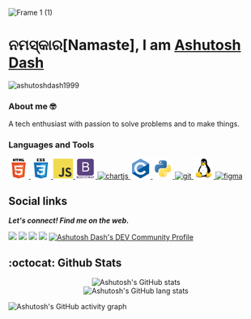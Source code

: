 ![Frame 1 (1)](https://user-images.githubusercontent.com/46455250/141340971-e591a60f-a64e-42bd-80fa-0796059415da.png)

# <h1> ନମସ୍କାର[Namaste], I am <a href="https://ashutoshdash.netlify.app/" target="_blank">Ashutosh Dash</a></h1>
<p align="left"> <img src="https://komarev.com/ghpvc/?username=ashutoshdash1999&label=Profile%20views&color=0e75b6&style=flat" alt="ashutoshdash1999" /> </p>

### About me 🤓

A tech enthusiast with passion to solve problems and to make things.

### Languages and Tools
<p align="left">
  <a href="https://www.w3.org/html/" target="_blank"> <img src="https://raw.githubusercontent.com/devicons/devicon/master/icons/html5/html5-original-wordmark.svg" alt="html5" width="40" height="40"/> </a>
  <a href="https://www.w3schools.com/css/" target="_blank"> <img src="https://raw.githubusercontent.com/devicons/devicon/master/icons/css3/css3-original-wordmark.svg" alt="css3" width="40" height="40"/> </a>
  <a href="https://developer.mozilla.org/en-US/docs/Web/JavaScript" target="_blank"> <img src="https://raw.githubusercontent.com/devicons/devicon/master/icons/javascript/javascript-original.svg" alt="javascript" width="40" height="40"/> </a>
  <a href="https://getbootstrap.com" target="_blank"> <img src="https://raw.githubusercontent.com/devicons/devicon/master/icons/bootstrap/bootstrap-plain-wordmark.svg" alt="bootstrap" width="40" height="40"/> </a>
  <a href="https://www.chartjs.org" target="_blank"> <img src="https://www.chartjs.org/media/logo-title.svg" alt="chartjs" width="40" height="40"/> </a>
  <a href="https://www.cprogramming.com/" target="_blank"> <img src="https://raw.githubusercontent.com/devicons/devicon/master/icons/c/c-original.svg" alt="c" width="40" height="40"/> </a>
  <a href="https://www.python.org" target="_blank"> <img src="https://raw.githubusercontent.com/devicons/devicon/master/icons/python/python-original.svg" alt="python" width="40" height="40"/> </a>
  <a href="https://git-scm.com/" target="_blank"> <img src="https://www.vectorlogo.zone/logos/git-scm/git-scm-icon.svg" alt="git" width="40" height="40"/> </a> 
  <a href="https://www.linux.org/" target="_blank"> <img src="https://raw.githubusercontent.com/devicons/devicon/master/icons/linux/linux-original.svg" alt="linux" width="40" height="40"/> </a> 
  <a href="https://www.figma.com/" target="_blank"> <img src="https://www.vectorlogo.zone/logos/figma/figma-icon.svg" alt="figma" width="40" height="40"/> </a> 

</p>
 
   


## Social links

  <b><i>Let's connect! Find me on the web.</i></b>

[<img height="30" src="https://img.shields.io/badge/twitter-%231DA1F2.svg?&style=for-the-badge&logo=twitter&logoColor=white" />][twitter]
[<img height="30" src="https://img.shields.io/badge/Hashnode-%230077B5.svg?&style=for-the-badge&logo=Hashnode&logoColor=white" />][Hashnode]
[<img height="30" src = "https://img.shields.io/badge/gmail-c14438?&style=for-the-badge&logo=gmail&logoColor=white">][gmail] 
[<img height="30" src="https://img.shields.io/badge/linkedin-blue.svg?&style=for-the-badge&logo=linkedin&logoColor=white" />][LinkedIn]
[<img src="https://d2fltix0v2e0sb.cloudfront.net/dev-badge.svg" alt="Ashutosh Dash's DEV Community Profile" height="30" width="30">][dev]

[twitter]: https://twitter.com/ashutoshdash99
[Hashnode]: https://hashnode.com/@ashutoshdash
[gmail]: mailto:dashashutosh1999@gmail.com
[linkedin]: https://www.linkedin.com/in/ashutoshdash1999/
[dev]: https://dev.to/ashutoshdash1999


## :octocat: Github Stats
<p align="center">
  <img height="180" alt="Ashutosh's GitHub stats" src="https://github-readme-stats.vercel.app/api?username=AshutoshDash1999&show_icons=true&count_private=true&bg_color=8e44ad&border_radius=5px&title_color=f39c12&text_color=ffffff&icon_color=f39c12" />
  <br>
  <img alt="Ashutosh's GitHub lang stats" src="https://github-readme-stats.vercel.app/api/top-langs/?username=AshutoshDash1999&layout=compact&theme=algolia&bg_color=8e44ad&title_color=f39c12" />
  <br>
  
  ![Ashutosh's GitHub activity graph](https://activity-graph.herokuapp.com/graph?username=ashutoshdash1999&theme=react-dark&hide_border=true&area=true)
   <br>
 
</p>

